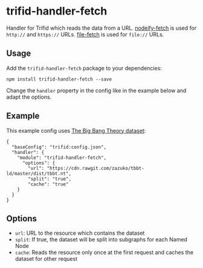 # trifid-handler-fetch

Handler for Trifid which reads the data from a URL.
[nodeify-fetch](https://www.npmjs.com/package/nodeify-fetch) is used for `http://` and `https://` URLs.
[file-fetch](https://www.npmjs.com/package/file-fetch) is used for `file://` URLs.

## Usage

Add the `trifid-handler-fetch` package to your dependencies:

    npm install trifid-handler-fetch --save

Change the `handler` property in the config like in the example below and adapt the options. 

## Example

This example config uses [The Big Bang Theory dataset](https://www.npmjs.com/package/tbbt-ld/):

```
{
  "baseConfig": "trifid:config.json",
  "handler": {
    "module": "trifid-handler-fetch",
      "options": {
        "url": "https://cdn.rawgit.com/zazuko/tbbt-ld/master/dist/tbbt.nt",
        "split": "true",
        "cache": "true"
    }
  }
}
```

## Options

- `url`: URL to the resource which contains the dataset
- `split`: If true, the dataset will be split into subgraphs for each Named Node
- `cache`: Reads the resource only once at the first request and caches the dataset for other request

